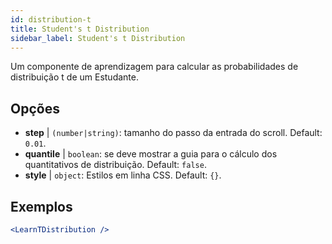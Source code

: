 ```yaml
---
id: distribution-t
title: Student's t Distribution
sidebar_label: Student's t Distribution
---
```


Um componente de aprendizagem para calcular as probabilidades de distribuição t de um Estudante.

## Opções

* __step__ | `(number|string)`: tamanho do passo da entrada do scroll. Default: `0.01`.
* __quantile__ | `boolean`: se deve mostrar a guia para o cálculo dos quantitativos de distribuição. Default: `false`.
* __style__ | `object`: Estilos em linha CSS. Default: `{}`.


## Exemplos

```jsx live
<LearnTDistribution />
```

